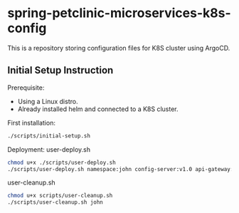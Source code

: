 # spring-petclinic-microservices-k8s-config

This is a repository storing configuration files for K8S cluster using ArgoCD.

## Initial Setup Instruction
Prerequisite: 
- Using a Linux distro.
- Already installed helm and connected to a K8S cluster.

First installation:
```bash
./scripts/initial-setup.sh
```

Deployment:
user-deploy.sh
```bash
chmod u+x ./scripts/user-deploy.sh
./scripts/user-deploy.sh namespace:john config-server:v1.0 api-gateway:v2.0 customers-service:v1.5
```

user-cleanup.sh
```bash
chmod u+x scripts/user-cleanup.sh
./scripts/user-cleanup.sh john
```